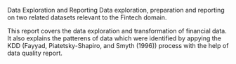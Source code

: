 Data Exploration and Reporting
 Data exploration, preparation and reporting on two related datasets relevant to the Fintech domain.

This report covers the data exploration and transformation of financial data. It also explains the
patterens of data which were identified by appying the KDD (Fayyad, Piatetsky-Shapiro, and Smyth (1996))
process with the help of data quality report.